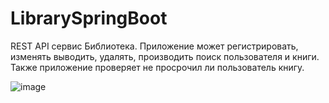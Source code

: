 # LibrarySpringBoot
REST API сервис Библиотека.
Приложение может регистрировать, изменять выводить, удалять, производить поиск пользователя и книги.
Также приложение проверяет не просрочил ли пользователь книгу.

![image](https://user-images.githubusercontent.com/94011721/222983887-bbc8409d-ecc5-4ede-a1a6-02dcba5b65ef.png)
